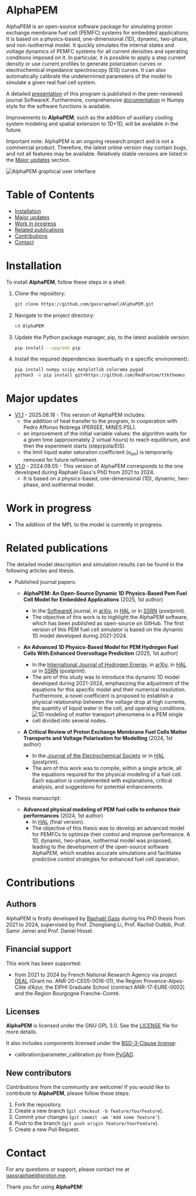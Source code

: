# AlphaPEM

AlphaPEM is an open-source software package for simulating proton exchange membrane fuel cell (PEMFC) systems for embedded applications. It is based on a physics-based, one-dimensional (1D), dynamic, two-phase, and non-isothermal model. It quickly simulates the internal states and voltage dynamics of PEMFC systems for all current densities and operating conditions imposed on it. In particular, it is possible to apply a step current density or use current profiles to generate polarization curves or electrochemical impedance spectroscopy (EIS) curves. It can also automatically calibrate the undetermined parameters of the model to simulate a given real fuel cell system.

A detailed [presentation](https://doi.org/10.48550/arXiv.2407.12373) of this program is published in the peer-reviewed journal SoftwareX. Furthermore, comprehensive [documentation](https://gassraphael.github.io/AlphaPEM/) in Numpy style for the software functions is available.

Improvements to **AlphaPEM**, such as the addition of auxiliary cooling system modeling and spatial extension to 1D+1D, will be available in the future.

Important note: AlphaPEM is an ongoing research project and is not a commercial product. Therefore, the latest online version may contain bugs, and not all features may be available. Relatively stable versions are listed in the [Major updates](#major-updates) section.

![AlphaPEM graphical user interface](docs/images/demo.png "AlphaPEM graphical user interface (GUI)")

# Table of Contents

- [Installation](#installation)
- [Major updates](#major-updates)
- [Work in progress](#work-in-progress)
- [Related publications](#related-publications) 
- [Contributions](#contributions)
- [Contact](#contact)


# Installation

To install **AlphaPEM**, follow these steps in a shell:

1. Clone the repository:
    ```sh
    git clone https://github.com/gassraphael/AlphaPEM.git
    ```

2. Navigate to the project directory:
    ```sh
    cd AlphaPEM
    ```
    
3. Update the Python package manager, pip, to the latest available version:
    ```sh
    pip install --upgrade pip
    ```

4. Install the required dependencies (eventually in a specific environment):
    ```sh
    pip install numpy scipy matplotlib colorama pygad
    python3 -m pip install git+https://github.com/RedFantom/ttkthemes
    ```
    

# Major updates

- [V1.1](https://github.com/gassraphael/AlphaPEM/tree/11f07bd084a09cc6432f441b010d89d2a4229e4e) - 2025.08.18 - This version of AlphaPEM includes: 
	- the addition of heat transfer to the program, in cooperation with Pedro Affonso Nobrega (PERSEE, MINES PSL).
	- an improvement of the initial variable values: the algorithm waits for a given time (approximately 2 virtual hours) to reach equilibrium, and then the experiment starts (step/pola/EIS).
	- the limit liquid water saturation coefficient ($s_{lim}$) is temporarily removed for future refinement.
- [V1.0](https://github.com/gassraphael/AlphaPEM/tree/2b042c3d16d53fcd16779a5ffdc81eea75a9d012) - 2024.09.05 - This version of AlphaPEM corresponds to the one developed during Raphaël Gass's PhD from 2021 to 2024. 
	- It is based on a physics-based, one-dimensional (1D), dynamic, two-phase, and isothermal model.


# Work in progress

- The addition of the MPL to the model is currently in progress.


# Related publications

The detailed model description and simulation results can be found in the following articles and thesis.
	
- Published journal papers:
	- **AlphaPEM: An Open-Source Dynamic 1D Physics-Based Pem Fuel Cell Model for Embedded Applications** (2025, 1st author)
	    - In the [SoftwareX](https://doi.org/10.1016/j.softx.2024.102002) journal, in [arXiv](https://doi.org/10.48550/arXiv.2407.12373), in [HAL](https://hal.science/hal-04647829) or in [SSRN](http://ssrn.com/abstract=4946674) (postprint).
	    - The objective of this work is to highlight the AlphaPEM software, which has been published as open-source on GitHub. The first version of this PEM fuel cell simulator is based on the dynamic 1D model developed during 2021-2024. 

	- **An Advanced 1D Physics-Based Model for PEM Hydrogen Fuel Cells With Enhanced Overvoltage Prediction** (2025, 1st author)
		- In the [International Journal of Hydrogen Energy](https://doi.org/10.1016/j.ijhydene.2024.11.374), in [arXiv](https://doi.org/10.48550/arXiv.2404.07508), in [HAL](https://hal.science/hal-04530852) or in [SSRN](https://papers.ssrn.com/sol3/papers.cfm?abstract_id=4812343) (postprint).
		- The aim of this study was to introduce the dynamic 1D model developed during 2021-2024, emphasizing the adjustment of the equations for this specific model and their numerical resolution. Furthermore, a novel coefficient is proposed to establish a physical relationship between the voltage drop at high currents, the quantity of liquid water in the cell, and operating conditions.
		- ![1D modeling of matter transport phenomena in a PEM single cell divided into several nodes.](docs/images/nodal_model.png "1D modeling of matter transport phenomena in a PEM single cell divided into several nodes")
		
	
	- **A Critical Review of Proton Exchange Membrane Fuel Cells Matter Transports and Voltage Polarisation for Modelling** (2024, 1st author)
		- In the [Journal of the Electrochemical Society](https://doi.org/10.1149/1945-7111/ad305a) or in [HAL](https://hal.science/hal-04493419) (postprint).
		- The aim of this work was to compile, within a single article, all the equations required for the physical modeling of a fuel cell. Each equation is complemented with explanations, critical analysis, and suggestions for potential enhancements.
		
- Thesis manuscript:
	- **Advanced physical modeling of PEM fuel cells to enhance their performances** (2024, 1st author)
		- In [HAL](https://hal.science/tel-04923016) (final version).
		- The objective of this thesis was to develop an advanced model for PEMFCs to optimize their control and improve performance. A 1D, dynamic, two-phase, isothermal model was proposed, leading to the development of the open-source software AlphaPEM, which enables accurate simulations and facilitates predictive control strategies for enhanced fuel cell operation.


# Contributions

## Authors

AlphaPEM is firstly developed by [Raphaël Gass](https://gassraphael.github.io/) during his PhD thesis from 2021 to 2024, supervised by Prof. Zhongliang Li, Prof. Rachid Outbib, Prof. Samir Jemei and Prof. Daniel Hissel.
    
## Financial support

This work has been supported:

- from 2021 to 2024 by French National Research Agency via project [DEAL](https://deal.lis-lab.fr/) (Grant no. ANR-20-CE05-0016-01), the Region Provence-Alpes-Côte d’Azur, the EIPHI Graduate School (contract ANR-17-EURE-0002) and the Region Bourgogne Franche-Comté.

## Licenses

**AlphaPEM** is licensed under the GNU GPL 3.0. See the [LICENSE](LICENSE) file for more details. 

It also includes components licensed under the [BSD-3-Clause license](calibration/LICENSE-BSD-3-CLAUSE):

- calibration/parameter_calibration.py from [PyGAD](https://github.com/ahmedfgad/GeneticAlgorithmPython). 

## New contributors

Contributions from the community are welcome! If you would like to contribute to **AlphaPEM**, please follow these steps:

1. Fork the repository.
2. Create a new branch (`git checkout -b feature/YourFeature`).
3. Commit your changes (`git commit -am 'Add some feature'`).
4. Push to the branch (`git push origin feature/YourFeature`).
5. Create a new Pull Request.


# Contact

For any questions or support, please contact me at [gassraphael@proton.me](mailto:gassraphael@proton.me).

Thank you for using **AlphaPEM**!

